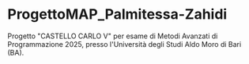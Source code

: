 # ProgettoMAP_Palmitessa-Zahidi
Progetto "CASTELLO CARLO V" per esame di Metodi Avanzati di Programmazione 2025, presso l'Università degli Studi Aldo Moro di Bari (BA).

